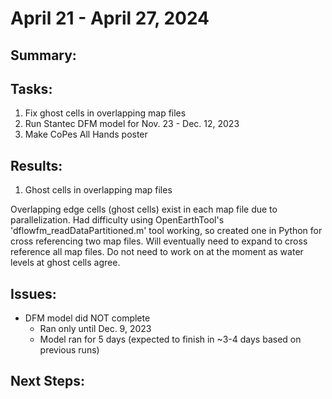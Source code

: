 # April 21 - April 27, 2024

## Summary:

## Tasks:
1) Fix ghost cells in overlapping map files
2) Run Stantec DFM model for Nov. 23 - Dec. 12, 2023
3) Make CoPes All Hands poster

## Results:
1) Ghost cells in overlapping map files

Overlapping edge cells (ghost cells) exist in each map file due to parallelization. Had difficulty using OpenEarthTool's 'dflowfm_readDataPartitioned.m' tool working, so created one in Python for cross referencing two map files. Will eventually need to expand to cross reference all map files. Do not need to work on at the moment as water levels at ghost cells agree.

## Issues:
- DFM model did NOT complete
  - Ran only until Dec. 9, 2023
  - Model ran for 5 days (expected to finish in ~3-4 days based on previous runs)
 

## Next Steps:
